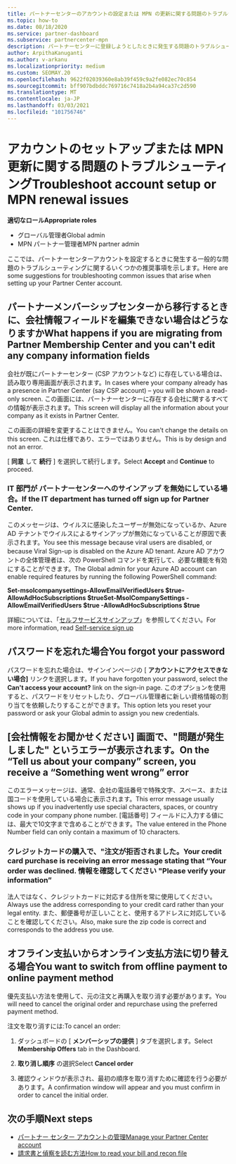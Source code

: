 ```yaml
---
title: パートナーセンターのアカウントの設定または MPN の更新に関する問題のトラブルシューティング
ms.topic: how-to
ms.date: 08/18/2020
ms.service: partner-dashboard
ms.subservice: partnercenter-mpn
description: パートナーセンターに登録しようとしたときに発生する問題のトラブルシューティングを行います。 回答は、支払い方法やパスワードを忘れた場合の課題に対処します。
author: ArpithaKanuganti
ms.author: v-arkanu
ms.localizationpriority: medium
ms.custom: SEOMAY.20
ms.openlocfilehash: 9622f02039360e8ab39f459c9a2fe082ec70c854
ms.sourcegitcommit: bff907bdbddc769716c7418a2b4a94ca37c2d590
ms.translationtype: MT
ms.contentlocale: ja-JP
ms.lasthandoff: 03/03/2021
ms.locfileid: "101756746"
---
```

# <a name="troubleshoot-account-setup-or-mpn-renewal-issues"></a><span data-ttu-id="88de0-104">アカウントのセットアップまたは MPN 更新に関する問題のトラブルシューティング</span><span class="sxs-lookup"><span data-stu-id="88de0-104">Troubleshoot account setup or MPN renewal issues</span></span>


<span data-ttu-id="88de0-105">**適切なロール**</span><span class="sxs-lookup"><span data-stu-id="88de0-105">**Appropriate roles**</span></span>

- <span data-ttu-id="88de0-106">グローバル管理者</span><span class="sxs-lookup"><span data-stu-id="88de0-106">Global admin</span></span>
- <span data-ttu-id="88de0-107">MPN パートナー管理者</span><span class="sxs-lookup"><span data-stu-id="88de0-107">MPN partner admin</span></span> 
 
<span data-ttu-id="88de0-108">ここでは、パートナーセンターアカウントを設定するときに発生する一般的な問題のトラブルシューティングに関するいくつかの推奨事項を示します。</span><span class="sxs-lookup"><span data-stu-id="88de0-108">Here are some suggestions for troubleshooting common issues that arise when setting up your Partner Center account.</span></span>

## <a name="what-happens-if-you-are-migrating-from-partner-membership-center-and-you-cant-edit-any-company-information-fields"></a><span data-ttu-id="88de0-109">パートナーメンバーシップセンターから移行するときに、会社情報フィールドを編集できない場合はどうなりますか</span><span class="sxs-lookup"><span data-stu-id="88de0-109">What happens if you are migrating from Partner Membership Center and you can't edit any company information fields</span></span>

<span data-ttu-id="88de0-110">会社が既にパートナーセンター (CSP アカウントなど) に存在している場合は、読み取り専用画面が表示されます。</span><span class="sxs-lookup"><span data-stu-id="88de0-110">In cases where your company already has a presence in Partner Center (say CSP account) – you will be shown a read-only screen.</span></span> <span data-ttu-id="88de0-111">この画面には、パートナーセンターに存在する会社に関するすべての情報が表示されます。</span><span class="sxs-lookup"><span data-stu-id="88de0-111">This screen will display all the information about your company as it exists in Partner Center.</span></span>

<span data-ttu-id="88de0-112">この画面の詳細を変更することはできません。</span><span class="sxs-lookup"><span data-stu-id="88de0-112">You can't change the details on this screen.</span></span> <span data-ttu-id="88de0-113">これは仕様であり、エラーではありません。</span><span class="sxs-lookup"><span data-stu-id="88de0-113">This is by design and not an error.</span></span>

<span data-ttu-id="88de0-114">[ **同意** して **続行** ] を選択して続行します。</span><span class="sxs-lookup"><span data-stu-id="88de0-114">Select **Accept** and **Continue** to proceed.</span></span>


### <a name="if-the-it-department-has-turned-off-sign-up-for-partner-center"></a><span data-ttu-id="88de0-115">IT 部門が **パートナーセンターへのサインアップ** を無効にしている場合。</span><span class="sxs-lookup"><span data-stu-id="88de0-115">If the IT department has turned off **sign up for Partner Center**.</span></span>

<span data-ttu-id="88de0-116">このメッセージは、ウイルスに感染したユーザーが無効になっているか、Azure AD テナントでウイルスによるサインアップが無効になっていることが原因で表示されます。</span><span class="sxs-lookup"><span data-stu-id="88de0-116">You see this message because viral users are disabled, or because Viral Sign-up is disabled on the Azure AD tenant.</span></span> <span data-ttu-id="88de0-117">Azure AD アカウントの全体管理者は、次の PowerShell コマンドを実行して、必要な機能を有効にすることができます。</span><span class="sxs-lookup"><span data-stu-id="88de0-117">The Global admin for your Azure AD account can enable required features by running the following PowerShell command:</span></span>

<span data-ttu-id="88de0-118">**Set-msolcompanysettings-AllowEmailVerifiedUsers $true-AllowAdHocSubscriptions $true**</span><span class="sxs-lookup"><span data-stu-id="88de0-118">**Set-MsolCompanySettings -AllowEmailVerifiedUsers $true -AllowAdHocSubscriptions $true**</span></span>

<span data-ttu-id="88de0-119">詳細については、「[セルフサービスサインアップ](/azure/active-directory/users-groups-roles/directory-self-service-signup)」を参照してください。</span><span class="sxs-lookup"><span data-stu-id="88de0-119">For more information, read [Self-service sign up](/azure/active-directory/users-groups-roles/directory-self-service-signup)</span></span>

## <a name="you-forgot-your-password"></a><span data-ttu-id="88de0-120">パスワードを忘れた場合</span><span class="sxs-lookup"><span data-stu-id="88de0-120">You forgot your password</span></span>

<span data-ttu-id="88de0-121">パスワードを忘れた場合は、サインインページの [ **アカウントにアクセスできない場合]** リンクを選択します。</span><span class="sxs-lookup"><span data-stu-id="88de0-121">If you have forgotten your password, select the **Can't access your account?** link on the sign-in page.</span></span> <span data-ttu-id="88de0-122">このオプションを使用すると、パスワードをリセットしたり、グローバル管理者に新しい資格情報の割り当てを依頼したりすることができます。</span><span class="sxs-lookup"><span data-stu-id="88de0-122">This option lets you reset your password or ask your Global admin to assign you new credentials.</span></span>

## <a name="on-the-tell-us-about-your-company-screen-you-receive-a-something-went-wrong-error"></a><span data-ttu-id="88de0-123">[会社情報をお聞かせください] 画面で、"問題が発生しました" というエラーが表示されます。</span><span class="sxs-lookup"><span data-stu-id="88de0-123">On the “Tell us about your company” screen, you receive a “Something went wrong” error</span></span>

<span data-ttu-id="88de0-124">このエラーメッセージは、通常、会社の電話番号で特殊文字、スペース、または国コードを使用している場合に表示されます。</span><span class="sxs-lookup"><span data-stu-id="88de0-124">This error message usually shows up if you inadvertently use special characters, spaces, or country code in your company phone number.</span></span> <span data-ttu-id="88de0-125">[電話番号] フィールドに入力する値には、最大で10文字まで含めることができます。</span><span class="sxs-lookup"><span data-stu-id="88de0-125">The value entered in the Phone Number field can only contain a maximum of 10 characters.</span></span>


### <a name="your-credit-card-purchase-is-receiving-an-error-message-stating-that-your-order-was-declined-please-verify-your-information"></a><span data-ttu-id="88de0-126">クレジットカードの購入で、"注文が拒否されました。</span><span class="sxs-lookup"><span data-stu-id="88de0-126">Your credit card purchase is receiving an error message stating that “Your order was declined.</span></span> <span data-ttu-id="88de0-127">情報を確認してください "</span><span class="sxs-lookup"><span data-stu-id="88de0-127">Please verify your information”</span></span>


<span data-ttu-id="88de0-128">法人ではなく、クレジットカードに対応する住所を常に使用してください。</span><span class="sxs-lookup"><span data-stu-id="88de0-128">Always use the address corresponding to your credit card rather than your legal entity.</span></span> <span data-ttu-id="88de0-129">また、郵便番号が正しいことと、使用するアドレスに対応していることを確認してください。</span><span class="sxs-lookup"><span data-stu-id="88de0-129">Also, make sure the zip code is correct and corresponds to the address you use.</span></span>

## <a name="you-want-to-switch-from-offline-payment-to-online-payment-method"></a><span data-ttu-id="88de0-130">オフライン支払いからオンライン支払方法に切り替える場合</span><span class="sxs-lookup"><span data-stu-id="88de0-130">You want to switch from offline payment to online payment method</span></span> 

<span data-ttu-id="88de0-131">優先支払い方法を使用して、元の注文と再購入を取り消す必要があります。</span><span class="sxs-lookup"><span data-stu-id="88de0-131">You will need to cancel the original order and repurchase using the preferred payment method.</span></span>

<span data-ttu-id="88de0-132">注文を取り消すには:</span><span class="sxs-lookup"><span data-stu-id="88de0-132">To cancel an order:</span></span>

1. <span data-ttu-id="88de0-133">ダッシュボードの [ **メンバーシップの提供** ] タブを選択します。</span><span class="sxs-lookup"><span data-stu-id="88de0-133">Select **Membership Offers** tab in the Dashboard.</span></span>

2. <span data-ttu-id="88de0-134">**取り消し順序** の選択</span><span class="sxs-lookup"><span data-stu-id="88de0-134">Select **Cancel order**</span></span>

3. <span data-ttu-id="88de0-135">確認ウィンドウが表示され、最初の順序を取り消すために確認を行う必要があります。</span><span class="sxs-lookup"><span data-stu-id="88de0-135">A confirmation window will appear and you must confirm in order to cancel the initial order.</span></span>

## <a name="next-steps"></a><span data-ttu-id="88de0-136">次の手順</span><span class="sxs-lookup"><span data-stu-id="88de0-136">Next steps</span></span>

- [<span data-ttu-id="88de0-137">パートナー センター アカウントの管理</span><span class="sxs-lookup"><span data-stu-id="88de0-137">Manage your Partner Center account</span></span>](partner-center-account-setup.md)
- [<span data-ttu-id="88de0-138">請求書と偵察を読む方法</span><span class="sxs-lookup"><span data-stu-id="88de0-138">How to read your bill and recon file</span></span>](read-your-bill.md)
